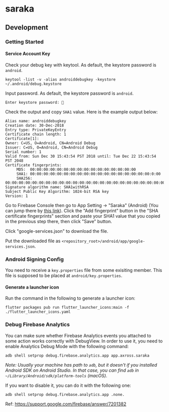 # saraka

## Development

### Getting Started

#### Service Account Key

Check your debug key with keytool. As default, the keystore password is `android`.

```
keytool -list -v -alias androiddebugkey -keystore ~/.android/debug.keystore
```

Input password. As default, the keystore password is `android`.

```
Enter keystore password: 🔑
```

Check the output and copy `SHA1` value. Here is the example output below:

```
Alias name: androiddebugkey
Creation date: 30-Dec-2018
Entry type: PrivateKeyEntry
Certificate chain length: 1
Certificate[1]:
Owner: C=US, O=Android, CN=Android Debug
Issuer: C=US, O=Android, CN=Android Debug
Serial number: 1
Valid from: Sun Dec 30 15:43:54 PST 2018 until: Tue Dec 22 15:43:54 PST 2048
Certificate fingerprints:
	 MD5:  00:00:00:00:00:00:00:00:00:00:00:00:00:00:00:00
	 SHA1: 00:00:00:00:00:00:00:00:00:00:00:00:00:00:00:00:00:00:0:00
	 SHA256: 00:00:00:00:00:00:00:00:00:00:00:00:00:00:00:00:00:00:00:00:00:00:00:00:00:00:00:00:00:00:00:00
Signature algorithm name: SHA1withRSA
Subject Public Key Algorithm: 1024-bit RSA key
Version: 1
```

Go to Firebase Console then go to App Setting -> "Saraka" (Android) (You can jump there by [this link](https://console.firebase.google.com/u/0/project/saraka/settings/general/android:app.axross.saraka)). Click the "Add fingerprint" button in the "SHA certificate fingerprints" section and paste your SHA1 value that you copied in the previous step there, then click "Save" button.

Click "google-services.json" to download the file.

Put the downloaded file as `<repository_root>/android/app/google-services.json`.

### Android Signing Config

You need to receive a `key.properties` file from some exisiting member. This file is supposed to be placed at `android/key.properties`.

#### Generate a launcher icon

Run the command in the following to generate a launcher icon:

```
flutter packages pub run flutter_launcher_icons:main -f ./flutter_launcher_icons.yaml
```

### Debug Firebase Analytics

You can make sure whether Firebase Analytics events you attached to some action works correctly with DebugView. In order to use it, you need to enable Analytics Debug Mode with the following command:

```
adb shell setprop debug.firebase.analytics.app app.axross.saraka
```

_Note: Usually your machine has path to `adb`, but it doesn't if you installed Android SDK on Android Studio. In that case, you can find `adb` in `~/Library/Android/sdk/platform-tools` (macOS)._

If you want to disable it, you can do it with the following one:

```
adb shell setprop debug.firebase.analytics.app .none.
```

Ref: https://support.google.com/firebase/answer/7201382
